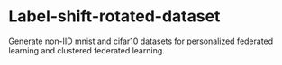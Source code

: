 # Label-shift-rotated-dataset
Generate non-IID mnist and cifar10 datasets for personalized federated learning and clustered federated learning.
